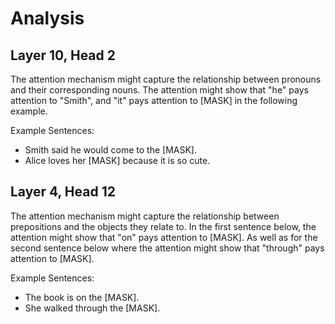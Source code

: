 # Analysis

## Layer 10, Head 2

The attention mechanism might capture the relationship between pronouns and their corresponding nouns.
The attention might show that "he" pays attention to "Smith", and "it" pays attention to [MASK] in the following
example.

Example Sentences:
- Smith said he would come to the [MASK].
- Alice loves her [MASK] because it is so cute.

## Layer 4, Head 12

The attention mechanism might capture the relationship between prepositions and the objects they relate to.
In the first sentence below, the attention might show that "on" pays attention to [MASK]. As well as for
the second sentence below where the attention might show that "through" pays attention to [MASK].

Example Sentences:
- The book is on the [MASK].
- She walked through the [MASK].

